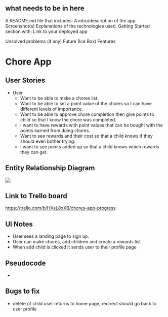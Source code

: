 ## what needs to be in here
A README.md file that includes:
A intro/description of the app.
Screenshot(s)
Explanations of the technologies used.
Getting Started section with:
Link to your deployed app

Unsolved problems (if any)
Future (Ice Box) Features





# Chore App

## User Stories
* User
    * Want to be able to make a chores list.
    * Want to be able to set a point value of the chores so I can have different
    levels of importance.
    * Want to be able to approve chore completion then give points to child so that
    I know the chore was completed. 
    * I want to have rewards with point values that can be bought with the points earned from doing chores.
    * Want to see rewards and their cost so that a child  knows if they should even bother trying.
    * I want to see points added up so that a child knows which rewards they can get.

## Entity Relationship Diagram

![](https://i.imgur.com/BISy3IC.png)

## Link to Trello board
https://trello.com/b/HXsL8xXB/chores-app-progress

## UI Notes
* User sees a landing page to sign up.
* User can make chores, add children and create a rewards list
* When add child is clicked it sends user to their profile page 
## Pseudocode
* 

## Bugs to fix
* delete of child user returns to home page, redirect should go back to user profile